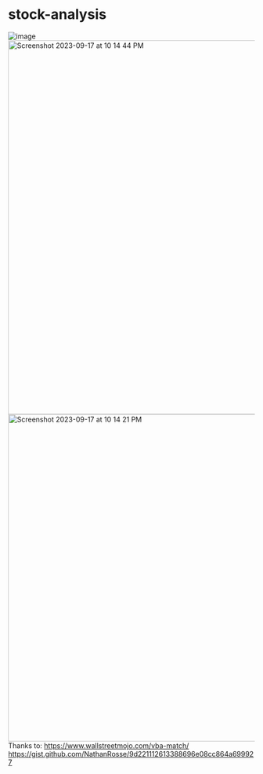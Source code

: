 # stock-analysis
![image](https://github.com/StuartMBrown/stock-analysis/assets/142187984/69b19fb0-80be-4c73-ae17-61521da64b54)
<img width="762" alt="Screenshot 2023-09-17 at 10 14 44 PM" src="https://github.com/StuartMBrown/stock-analysis/assets/142187984/ecbca7b8-012a-4332-ae57-41487ecab63e">
<img width="667" alt="Screenshot 2023-09-17 at 10 14 21 PM" src="https://github.com/StuartMBrown/stock-analysis/assets/142187984/99201d02-96f2-4078-8a7f-00faf72dd84c">
Thanks to: 
https://www.wallstreetmojo.com/vba-match/
https://gist.github.com/NathanRosse/9d221112613388696e08cc864a699927
